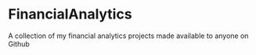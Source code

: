 # FinancialAnalytics
A collection of my financial analytics projects made available to anyone on Github

